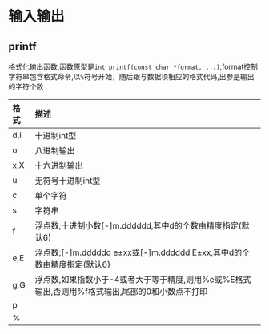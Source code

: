 # 输入输出

## printf

格式化输出函数,函数原型是`int printf(const char *format, ...)`,format控制字符串包含格式命令,以`%`符号开始，随后跟与数据项相应的格式代码,出参是输出的字符个数

| 格式 | 描述 |
| :--- | :--- |
| d,i | 十进制int型 |
| o | 八进制输出 |
| x,X | 十六进制输出 |
| u | 无符号十进制int型 |
| c | 单个字符 |
| s | 字符串 |
| f | 浮点数;十进制小数\[-\]m.dddddd,其中d的个数由精度指定\(默认6\) |
| e,E | 浮点数;\[-\]m.dddddd e±xx或\[-\]m.dddddd E±xx,其中d的个数由精度指定\(默认6\) |
| g,G | 浮点数,如果指数小于-4或者大于等于精度,则用%e或%E格式输出,否则用%f格式输出,尾部的0和小数点不打印 |
| p |  |
| % |  |



